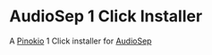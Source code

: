 # AudioSep 1 Click Installer

A [Pinokio](https://pinokio.computer) 1 Click installer for [AudioSep](https://huggingface.co/spaces/Audio-AGI/AudioSep)


